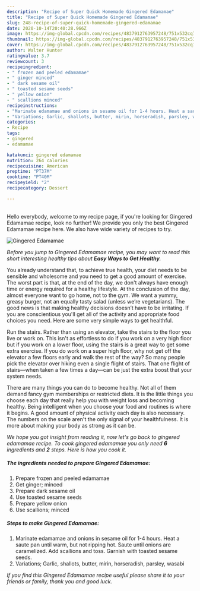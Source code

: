 ```yaml
---
description: "Recipe of Super Quick Homemade Gingered Edamamae"
title: "Recipe of Super Quick Homemade Gingered Edamamae"
slug: 248-recipe-of-super-quick-homemade-gingered-edamamae
date: 2020-10-14T20:40:28.966Z
image: https://img-global.cpcdn.com/recipes/4837912763957248/751x532cq70/gingered-edamamae-recipe-main-photo.jpg
thumbnail: https://img-global.cpcdn.com/recipes/4837912763957248/751x532cq70/gingered-edamamae-recipe-main-photo.jpg
cover: https://img-global.cpcdn.com/recipes/4837912763957248/751x532cq70/gingered-edamamae-recipe-main-photo.jpg
author: Walter Hunter
ratingvalue: 3.7
reviewcount: 3
recipeingredient:
- " frozen and peeled edamamae"
- " ginger minced"
- " dark sesame oil"
- " toasted sesame seeds"
- " yellow onion"
- " scallions minced"
recipeinstructions:
- "Marinate edamamae and onions in sesame oil for 1-4 hours. Heat a saute pan until warm, but not ripping hot. Saute until onions are caramelized. Add scallions and toss. Garnish with toasted sesame seeds."
- "Variations; Garlic, shallots, butter, mirin, horseradish, parsley, wasabi"
categories:
- Recipe
tags:
- gingered
- edamamae

katakunci: gingered edamamae 
nutrition: 264 calories
recipecuisine: American
preptime: "PT37M"
cooktime: "PT40M"
recipeyield: "2"
recipecategory: Dessert

---
```

<br>
Hello everybody, welcome to my recipe page, if you're looking for Gingered Edamamae recipe, look no further! We provide you only the best Gingered Edamamae recipe here. We also have wide variety of recipes to try.
<br>


![Gingered Edamamae](https://img-global.cpcdn.com/recipes/4837912763957248/751x532cq70/gingered-edamamae-recipe-main-photo.jpg)

<i>Before you jump to Gingered Edamamae recipe, you may want to read this short interesting healthy tips about <strong>Easy Ways to Get Healthy</strong>.</i>

You already understand that, to achieve true health, your diet needs to be sensible and wholesome and you need to get a good amount of exercise. The worst part is that, at the end of the day, we don't always have enough time or energy required for a healthy lifestyle. At the conclusion of the day, almost everyone want to go home, not to the gym. We want a yummy, greasy burger, not an equally tasty salad (unless we’re vegetarians). The good news is that making healthy decisions doesn’t have to be irritating. If you are conscientious you'll get all of the activity and appropriate food choices you need. Here are some very simple ways to get healthful.

Run the stairs. Rather than using an elevator, take the stairs to the floor you live or work on. This isn't as effortless to do if you work on a very high floor but if you work on a lower floor, using the stairs is a great way to get some extra exercise. If you do work on a super high floor, why not get off the elevator a few floors early and walk the rest of the way? So many people pick the elevator over hiking even a single flight of stairs. That one flight of stairs—when taken a few times a day—can be just the extra boost that your system needs. 

There are many things you can do to become healthy. Not all of them demand fancy gym memberships or restricted diets. It is the little things you choose each day that really help you with weight loss and becoming healthy. Being intelligent when you choose your food and routines is where it begins. A good amount of physical activity each day is also necessary. The numbers on the scale aren't the only signal of your healthfulness. It is more about making your body as strong as it can be. 


<i>We hope you got insight from reading it, now let's go back to gingered edamamae recipe. To cook gingered edamamae you only need <strong>6</strong> ingredients and <strong>2</strong> steps. Here is how you cook it.
</i>

##### The ingredients needed to prepare Gingered Edamamae:

1. Prepare  frozen and peeled edamamae
1. Get  ginger; minced
1. Prepare  dark sesame oil
1. Use  toasted sesame seeds
1. Prepare  yellow onion
1. Use  scallions; minced


##### Steps to make Gingered Edamamae:

1. Marinate edamamae and onions in sesame oil for 1-4 hours. Heat a saute pan until warm, but not ripping hot. Saute until onions are caramelized. Add scallions and toss. Garnish with toasted sesame seeds.
1. Variations; Garlic, shallots, butter, mirin, horseradish, parsley, wasabi


<i>If you find this Gingered Edamamae recipe useful please share it to your friends or family, thank you and good luck.</i>
